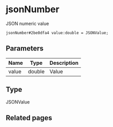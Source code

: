 # jsonNumber
JSON numeric value

```
jsonNumber#2be0dfa4 value:double = JSONValue;
```

## Parameters
| Name | Type | Description |
| ---- | :----: | ----------- |
| value | double | Value |


## Type
JSONValue

## Related pages

